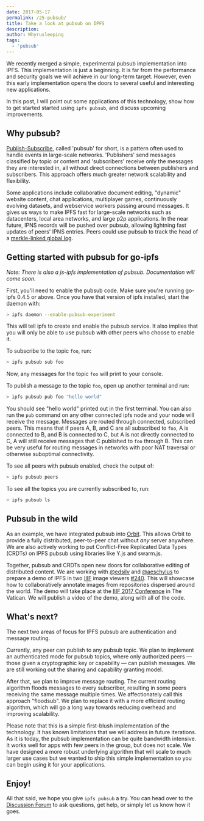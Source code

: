 ```yaml
---
date: 2017-05-17
permalink: /25-pubsub/
title: Take a look at pubsub on IPFS
description:
author: Whyrusleeping
tags:
  - 'pubsub'
---
```


We recently merged a simple, experimental pubsub implementation into IPFS. This
implementation is just a beginning. It is far from the performance and security goals
we will achieve in our long-term target. However, even this early implementation opens
the doors to several useful and interesting new applications.

In this post, I will point out some applications of this technology, show how to
get started started using `ipfs pubsub`, and discuss upcoming improvements.

## Why pubsub?

[Publish-Subscribe](https://en.wikipedia.org/wiki/Publish%E2%80%93subscribe_pattern),
called 'pubsub' for short, is a pattern often used to handle events in
large-scale networks. 'Publishers' send messages classified by topic or content and
'subscribers' receive only the messages they are interested in, all without direct
connections between publishers and subscribers. This approach offers much greater
network scalability and flexibility.

Some applications include collaborative document editing, "dynamic" website
content, chat applications, multiplayer games, continuously evolving datasets,
and webservice workers passing around messages. It gives us ways to make IPFS fast
for large-scale networks such as datacenters, local area networks, and large p2p
applications. In the near future, IPNS records will be pushed over pubsub, allowing
lightning fast updates of peers' IPNS entries. Peers could use pubsub to track the
head of a [merkle-linked global log](https://en.wikipedia.org/wiki/Blockchain).

## Getting started with pubsub for go-ipfs

_Note: There is also a js-ipfs implementation of pubsub. Documentation will come soon._

First, you'll need to enable the pubsub code. Make sure you're running go-ipfs 0.4.5 or
above. Once you have that version of ipfs installed, start the daemon with:

```sh
> ipfs daemon --enable-pubsub-experiment
```

This will tell ipfs to create and enable the pubsub service. It also implies
that you will only be able to use pubsub with other peers who choose to enable
it.

To subscribe to the topic `foo`, run:

```sh
> ipfs pubsub sub foo
```

Now, any messages for the topic `foo` will print to your console.

To publish a message to the topic `foo`, open up another terminal and run:

```sh
> ipfs pubsub pub foo "hello world"
```

You should see "hello world" printed out in the first terminal. You can also
run the `pub` command on any other connected ipfs node and your node will
receive the message. Messages are routed through connected, subscribed peers.
This means that if peers A, B, and C are all subscribed to `foo`, A is connected
to B, and B is connected to C, but A is not directly connected to C, A will
still receive messages that C published to `foo` through B. This can be very
useful for routing messages in networks with poor NAT traversal or otherwise
suboptimal connectivity.

To see all peers with pubsub enabled, check the output of:

```sh
> ipfs pubsub peers
```

To see all the topics you are currently subscribed to, run:

```sh
> ipfs pubsub ls
```

## Pubsub in the wild

As an example, we have integrated pubsub into [Orbit](https://github.com/orbitdb/orbit).
This allows Orbit to provide a fully distributed, peer-to-peer chat without _any_
server anywhere. We are also actively working to put Conflict-Free Replicated Data
Types (CRDTs) on IPFS pubsub using libraries like Y.js and swarm.js.

Together, pubsub and CRDTs open new doors for collaborative editing of distributed
content. We are working with [@edsilv](https://github.com/edsilv) and
[@aeschylus](https://github.com/aeschylus) to prepare a demo of IPFS in two
[IIIF](http://iiif.io/about/) image viewers
[#240](https://github.com/ipfs/notes/issues/240). This will showcase how to
collaboratively annotate images from repositories dispersed around the world.
The demo will take place at the [IIIF 2017 Conference](https://2017iiifconferencethevatican.sched.com/event/AChW/presentation-interoperable-peer-to-peer-research-with-iiif-and-ipfs-room-5.0) in The Vatican.
We will publish a video of the demo, along with all of the code.

## What's next?

The next two areas of focus for IPFS pubsub are authentication and message routing.

Currently, any peer can publish to any pubsub topic. We plan to implement an
authenticated mode for pubsub topics, where only authorized peers — those given a
cryptographic key or capability — can publish messages. We are still working out
the sharing and capability granting model.

After that, we plan to improve message routing. The current routing algorithm
floods messages to every subscriber, resulting in some peers receiving the same
message multiple times. We affectionately call this approach "floodsub". We plan
to replace it with a more efficient routing algorithm, which will go a long way
towards reducing overhead and improving scalability.

Please note that this is a simple first-blush implementation of the technology.
It has known limitations that we will address in future iterations. As it is
today, the pubsub implementation can be quite bandwidth intensive. It works well
for apps with few peers in the group, but does not scale. We have designed a more
robust underlying algorithm that will scale to much larger use cases but we wanted
to ship this simple implementation so you can begin using it for your applications.

## Enjoy!

All that said, we hope you give `ipfs pubsub` a try. You can head over to the
[Discussion Forum](https://discuss.ipfs.io/categories) to ask questions, get help,
or simply let us know how it goes.
